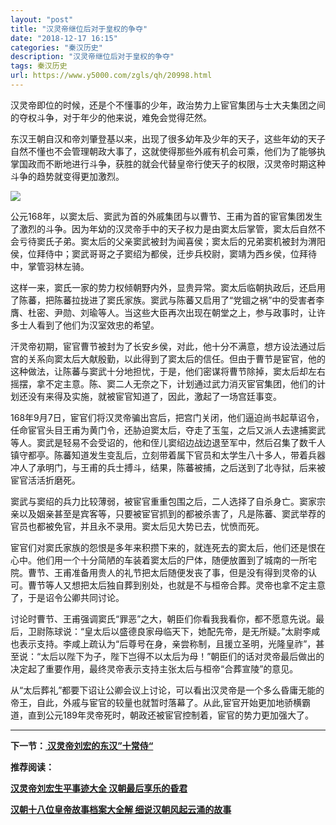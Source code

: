 ```yaml
---
layout: "post"
title: "汉灵帝继位后对于皇权的争夺"
date: "2018-12-17 16:15"
categories: "秦汉历史"
description: "汉灵帝继位后对于皇权的争夺"
tags: 秦汉历史
url: https://www.y5000.com/zgls/qh/20998.html
---
```






汉灵帝即位的时候，还是个不懂事的少年，政治势力上宦官集团与士大夫集团之间的夺权斗争，对于年少的他来说，难免会觉得茫然。

东汉王朝自汉和帝刘肇登基以来，出现了很多幼年及少年的天子，这些年幼的天子自然不懂也不会管理朝政大事了，这就使得那些外戚有机会可乘，他们为了能够执掌国政而不断地进行斗争，获胜的就会代替皇帝行使天子的权限，汉灵帝时期这种斗争的趋势就变得更加激烈。

![](https://img.y5000.com/uploads/allimg/170504/8-1F50416325aI.jpg)

公元168年，以窦太后、窦武为首的外戚集团与以曹节、王甫为首的宦官集团发生了激烈的斗争。因为年幼的汉灵帝手中的天子权力是由窦太后掌管，窦太后自然不会亏待窦氏子弟。窦太后的父亲窦武被封为闻喜侯；窦太后的兄弟窦机被封为渭阳侯，位拜侍中；窦武哥哥之子窦绍为都侯，迁步兵校尉，窦靖为西乡侯，位拜待中，掌管羽林左骑。

这样一来，窦氏一家的势力权倾朝野内外，显贵异常。窦太后临朝执政后，还启用了陈蕃，把陈蕃拉拢进了窦氏家族。窦武与陈蕃又启用了“党锢之祸”中的受害者李膺、杜密、尹勋、刘瑜等人。当这些大臣再次出现在朝堂之上，参与政事时，让许多士人看到了他们为汉室效忠的希望。

汗灵帝初期，宦官曹节被封为了长安乡侯，对此，他十分不满意，想方设法通过后宫的关系向窦太后大献殷勤，以此得到了窦太后的信任。但由于曹节是宦官，他的这种做法，让陈蕃与窦武十分地担忧，于是，他们密谋将曹节除掉，窦太后却左右摇摆，拿不定主意。陈、窦二人无奈之下，计划通过武力消灭宦官集团，他们的计划还没有来得及实施，就被宦官知道了，因此，激起了一场宫廷事变。

168年9月7日，宦官们将汉灵帝骗出宫后，把宫门关闭，他们逼迫尚书起草诏令，任命宦官头目王甫为黄门令，还胁迫窦太后，夺走了玉玺，之后又派人去逮捕窦武等人。窦武是轻易不会受诏的，他和侄儿窦绍边战边退至军中，然后召集了数千人镇守都亭。陈蕃知道发生变乱后，立刻带着属下官员和太学生八十多人，带着兵器冲人了承明门，与王甫的兵士搏斗，结果，陈蕃被捕，之后送到了北寺狱，后来被宦官活活折磨死。

窦武与窦绍的兵力比较薄弱，被宦官重重包围之后，二人选择了自杀身亡。窦家宗亲以及姻亲甚至是宾客等，只要被宦官抓到的都被杀害了，凡是陈蕃、窦武举荐的官员也都被免官，并且永不录用。窦太后见大势已去，忧愤而死。

宦官们对窦氏家族的怨恨是多年来积攒下来的，就连死去的窦太后，他们还是恨在心中。他们用一个十分简陋的车装着窦太后的尸体，随便放置到了城南的一所宅院。曹节、王甫准备用贵人的礼节把太后随便发丧了事，但是没有得到灵帝的认可。曹节等人又想把太后独自葬到别处，也就是不与桓帝合葬。灵帝也拿不定主意了，于是诏令公卿共同讨论。

讨论时曹节、王甫强调窦氏“罪恶”之大，朝臣们你看我我看你，都不愿意先说。最后，卫尉陈球说：“皇太后以盛德良家母临天下，她配先帝，是无所疑。”太尉李咸也表示支持。李咸上疏认为“后尊号在身，亲尝称制，且援立圣明，光隆皇祚”，甚至说：“太后以陛下为子，陛下岂得不以太后为母！”朝臣们的话对灵帝最后做出的决定起了重要作用，最终灵帝表示支持主张太后与桓帝“合葬宣陵”的意见。

从“太后葬礼”都要下诏让公卿会议上讨论，可以看出汉灵帝是一个多么昏庸无能的帝王，自此，外戚与宦官的较量也就暂时落幕了。从此,宦官开始更加地骄横霸道，直到公元189年灵帝死时，朝政还被宦官控制着，宦官的势力更加强大了。

* * *

**下一节：[ 汉灵帝刘宏的东汉”十常侍“](https://www.y5000.com/zgls/qh/20999.html)**

**推荐阅读：**

[**汉灵帝刘宏生平事迹大全 汉朝最后享乐的昏君**](https://www.y5000.com/zgls/qh/21005.html)

[**汉朝十八位皇帝故事档案大全解 细说汉朝风起云涌的故事**](https://www.y5000.com/zgls/qh/21041.html)
